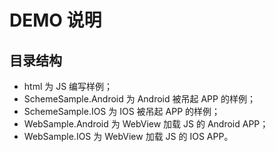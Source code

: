 # DEMO 说明
## 目录结构
* html 为 JS 编写样例；
* SchemeSample.Android 为 Android 被吊起 APP 的样例；
* SchemeSample.IOS 为 IOS 被吊起 APP 的样例；
* WebSample.Android 为 WebView 加载 JS 的 Android APP；
* WebSample.IOS 为 WebView 加载 JS 的 IOS APP。

